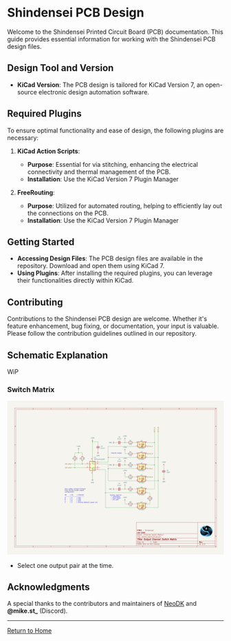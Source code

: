# Shindensei PCB Design

Welcome to the Shindensei Printed Circuit Board (PCB) documentation. This guide provides 
essential information for working with the Shindensei PCB design files.

## Design Tool and Version
- **KiCad Version**: The PCB design is tailored for KiCad Version 7, an open-source 
                      electronic design automation software.

## Required Plugins
To ensure optimal functionality and ease of design, the following plugins are necessary:

1. **KiCad Action Scripts**:
   - **Purpose**: Essential for via stitching, enhancing the electrical connectivity and thermal management of the PCB.
   - **Installation**: Use the KiCad Version 7 Plugin Manager

2. **FreeRouting**:
   - **Purpose**: Utilized for automated routing, helping to efficiently lay out the connections on the PCB.
   - **Installation**: Use the KiCad Version 7 Plugin Manager

## Getting Started
- **Accessing Design Files**: The PCB design files are available in the repository. Download and open them using KiCad 7.
- **Using Plugins**: After installing the required plugins, you can leverage their functionalities directly within KiCad.

## Contributing
Contributions to the Shindensei PCB design are welcome. Whether it's feature enhancement, bug fixing, or documentation, 
your input is valuable. Please follow the contribution guidelines outlined in our repository.

## Schematic Explanation

WiP

### Switch Matrix

![Switch Matrix](../img/switch_matrix.png)

 * Select one output pair at the time.

## Acknowledgments
A special thanks to the contributors and maintainers of [NeoDK](https://github.com/Onwrikbaar/NeoDK)
and **@mike.st_** (Discord).

---

[Return to Home](../README.md)
